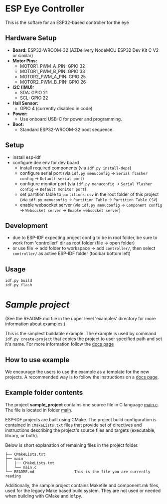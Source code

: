 # ESP Eye Controller

This is the softare for an ESP32-based controller for the eye


## Hardware Setup

- **Board:** ESP32-WROOM-32 (AZDelivery NodeMCU ESP32 Dev Kit C V2 or similar)
- **Motor Pins:**
  - MOTOR1_PWM_A_PIN: GPIO 32
  - MOTOR1_PWM_B_PIN: GPIO 33
  - MOTOR2_PWM_A_PIN: GPIO 25
  - MOTOR2_PWM_B_PIN: GPIO 26
- **I2C (IMU):**
  - SDA: GPIO 21
  - SCL: GPIO 22
- **Hall Sensor:**
  - GPIO 4 (currently disabled in code)
- **Power:**
  - Use onboard USB-C for power and programming.
- **Boot:**
  - Standard ESP32-WROOM-32 boot sequence.

## Setup

- install esp-idf
- configure dev env for dev board
  - install required components (via `idf.py install-deps`)
  - configure serial port (via `idf.py menuconfig` -> `Serial flasher config` -> `Default serial port`)
  - configure monitor port (via `idf.py menuconfig` -> `Serial flasher config` -> `Default monitor port`)
  - set partition table to `partitions.csv` in the root folder of this project (via `idf.py menuconfig` -> `Partition Table` -> `Partition Table CSV`)
  - enable websocket server (via `idf.py menuconfig` -> `Component config` -> `Websocket server` -> `Enable websocket server`)


## Development

- due to ESP-IDF expecting project config to be in root folder, be sure to work from 'controller/' dir as root folder (file -> open folder)
- or use file -> add folder to workspace -> add `controller/`, then select `controller/` as active ESP-IDF folder (toolbar bottom left)



## Usage

    idf.py build
    idf.py flash



# _Sample project_

(See the README.md file in the upper level 'examples' directory for more information about examples.)

This is the simplest buildable example. The example is used by command `idf.py create-project`
that copies the project to user specified path and set it's name. For more information follow the [docs page](https://docs.espressif.com/projects/esp-idf/en/latest/api-guides/build-system.html#start-a-new-project)



## How to use example
We encourage the users to use the example as a template for the new projects.
A recommended way is to follow the instructions on a [docs page](https://docs.espressif.com/projects/esp-idf/en/latest/api-guides/build-system.html#start-a-new-project).

## Example folder contents

The project **sample_project** contains one source file in C language [main.c](main/main.c). The file is located in folder [main](main).

ESP-IDF projects are built using CMake. The project build configuration is contained in `CMakeLists.txt`
files that provide set of directives and instructions describing the project's source files and targets
(executable, library, or both). 

Below is short explanation of remaining files in the project folder.

```
├── CMakeLists.txt
├── main
│   ├── CMakeLists.txt
│   └── main.c
└── README.md                  This is the file you are currently reading
```
Additionally, the sample project contains Makefile and component.mk files, used for the legacy Make based build system. 
They are not used or needed when building with CMake and idf.py.
